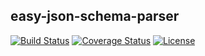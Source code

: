 ## easy-json-schema-parser

[![Build Status](https://img.shields.io/travis/com/cuberl/easy-json-schema-parser)](https://travis-ci.org/CuberL/easy-json-schema-parser)
[![Coverage Status](https://img.shields.io/coveralls/github/CuberL/easy-json-schema-parser)](https://coveralls.io/github/CuberL/easy-json-schema-parser?branch=master)
[![License](https://img.shields.io/github/license/cuberl/easy-json-schema-parser?color=blue)](https://github.com/CuberL/easy-json-schema-parser/blob/master/LICENSE)
